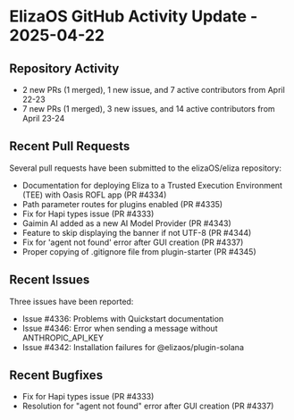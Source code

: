 # ElizaOS GitHub Activity Update - 2025-04-22

## Repository Activity
- 2 new PRs (1 merged), 1 new issue, and 7 active contributors from April 22-23
- 7 new PRs (1 merged), 3 new issues, and 14 active contributors from April 23-24

## Recent Pull Requests
Several pull requests have been submitted to the elizaOS/eliza repository:

- Documentation for deploying Eliza to a Trusted Execution Environment (TEE) with Oasis ROFL app (PR #4334)
- Path parameter routes for plugins enabled (PR #4335)
- Fix for Hapi types issue (PR #4333)
- Gaimin AI added as a new AI Model Provider (PR #4343)
- Feature to skip displaying the banner if not UTF-8 (PR #4344)
- Fix for 'agent not found' error after GUI creation (PR #4337)
- Proper copying of .gitignore file from plugin-starter (PR #4345)

## Recent Issues
Three issues have been reported:
- Issue #4336: Problems with Quickstart documentation
- Issue #4346: Error when sending a message without ANTHROPIC_API_KEY
- Issue #4342: Installation failures for @elizaos/plugin-solana

## Recent Bugfixes
- Fix for Hapi types issue (PR #4333)
- Resolution for "agent not found" error after GUI creation (PR #4337)
